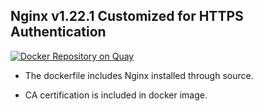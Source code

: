 ## Nginx v1.22.1 Customized for HTTPS Authentication

[![Docker Repository on Quay](https://quay.io/repository/alberthua/nginx-ssl/status "Docker Repository on Quay")](https://quay.io/repository/alberthua/nginx-ssl)

- The dockerfile includes Nginx installed through source.

- CA certification is included in docker image.  

